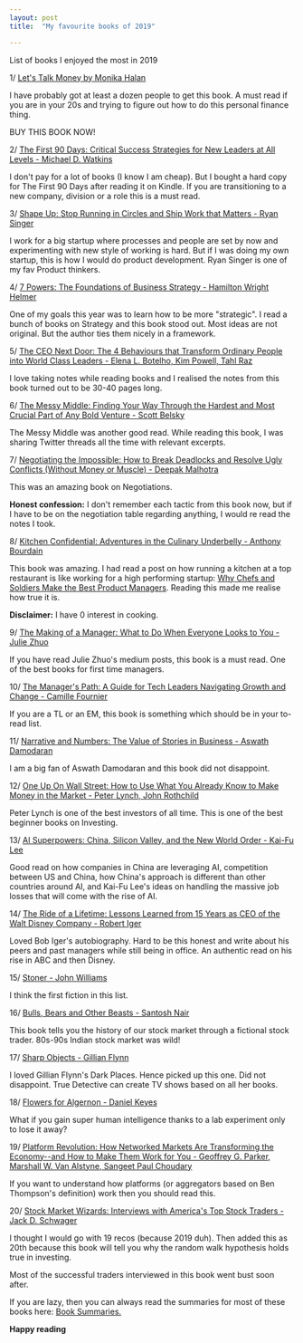```yaml
---
layout: post
title:  "My favourite books of 2019"

---
```


List of books I enjoyed the most in 2019

1/ [Let's Talk Money by Monika Halan](https://goodreads.com/book/show/40499078-let-s-talk-money)

I have probably got at least a dozen people to get this book. A must read if you are in your 20s and trying to figure out how to do this personal finance thing.

BUY THIS BOOK NOW!

2/ [The First 90 Days: Critical Success Strategies for New Leaders at All Levels - Michael D. Watkins](https://goodreads.com/book/show/15824358-the-first-90-days)

I don't pay for a lot of books (I know I am cheap). But I bought a hard copy for The First 90 Days after reading it on Kindle. If you are transitioning to a new company, division or a role this is a must read.

3/ [Shape Up: Stop Running in Circles and Ship Work that Matters - Ryan Singer](https://goodreads.com/book/show/46823986-shape-up)

I work for a big startup where processes and people are set by now and experimenting with new style of working is hard. But if I was doing my own startup, this is how I would do product development. Ryan Singer is one of my fav Product thinkers.

4/ [7 Powers: The Foundations of Business Strategy - Hamilton Wright Helmer](https://goodreads.com/book/show/32816087-7-powers)

One of my goals this year was to learn how to be more "strategic". I read a bunch of books on Strategy and this book stood out. Most ideas are not original. But the author ties them nicely in a framework.

5/ [The CEO Next Door: The 4 Behaviours that Transform Ordinary People into World Class Leaders - Elena L. Botelho, Kim Powell, Tahl Raz ](https://www.goodreads.com/en/book/show/38900091)

I love taking notes while reading books and I realised the notes from this book turned out to be 30-40 pages long.

6/ [The Messy Middle: Finding Your Way Through the Hardest and Most Crucial Part of Any Bold Venture - Scott Belsky](https://goodreads.com/book/show/40179007-the-messy-middle)

The Messy Middle was another good read. While reading this book, I was sharing Twitter threads all the time with relevant excerpts.

7/ [Negotiating the Impossible: How to Break Deadlocks and Resolve Ugly Conflicts (Without Money or Muscle) - Deepak Malhotra](https://goodreads.com/book/show/27037559-negotiating-the-impossible)

This was an amazing book on Negotiations.

**Honest confession:** I don't remember each tactic from this book now, but if I have to be on the negotiation table regarding anything, I would re read the notes I took.

8/ [Kitchen Confidential: Adventures in the Culinary Underbelly - Anthony Bourdain](https://goodreads.com/book/show/33313.Kitchen_Confidential)

This book was amazing. I had read a post on how running a kitchen at a top restaurant is like working for a high performing startup: [Why Chefs and Soldiers Make the Best Product Managers](https://firstround.com/review/why-soldiers-and-chefs-make-the-best-product-managers/). Reading this made me realise how true it is.

**Disclaimer:** I have 0 interest in cooking.

9/ [The Making of a Manager: What to Do When Everyone Looks to You - Julie Zhuo](https://goodreads.com/book/show/38821039-the-making-of-a-manager)

If you have read Julie Zhuo's medium posts, this book is a must read. One of the best books for first time managers.

10/ [The Manager's Path: A Guide for Tech Leaders Navigating Growth and Change - Camille Fournier](https://www.goodreads.com/book/show/33369254-the-manager-s-path)

If you are a TL or an EM, this book is something which should be in your to-read list.

11/ [Narrative and Numbers: The Value of Stories in Business - Aswath Damodaran](https://goodreads.com/book/show/30151811-narrative-and-numbers)

I am a big fan of Aswath Damodaran and this book did not disappoint.

12/ [One Up On Wall Street: How to Use What You Already Know to Make Money in the Market - Peter Lynch, John Rothchild](https://goodreads.com/book/show/762462.One_Up_On_Wall_Street)

Peter Lynch is one of the best investors of all time. This is one of the best beginner books on Investing.

13/ [AI Superpowers: China, Silicon Valley, and the New World Order - Kai-Fu Lee](https://goodreads.com/book/show/38242135-ai-superpowers)

Good read on how companies in China are leveraging AI, competition between US and China, how China's approach is different than other countries around AI, and Kai-Fu Lee's ideas on handling the massive job losses that will come with the rise of AI.

14/ [The Ride of a Lifetime: Lessons Learned from 15 Years as CEO of the Walt Disney Company - Robert Iger](https://goodreads.com/book/show/44525305-the-ride-of-a-lifetime)

Loved Bob Iger's autobiography. Hard to be this honest and write about his peers and past managers while still being in office. An authentic read on his rise in ABC and then Disney.

15/ [Stoner - John Williams](https://goodreads.com/book/show/166997.Stoner)

I think the first fiction in this list.

16/ [Bulls, Bears and Other Beasts - Santosh Nair](https://goodreads.com/book/show/32716919-bulls-bears-and-other-beasts)

This book tells you the history of our stock market through a fictional stock trader. 80s-90s Indian stock market was wild!

17/ [Sharp Objects - Gillian Flynn](https://goodreads.com/book/show/18045891-sharp-objects)

I loved Gillian Flynn's Dark Places. Hence picked up this one. Did not disappoint. True Detective can create TV shows based on all her books.

18/ [Flowers for Algernon - Daniel Keyes](https://goodreads.com/book/show/36576608-flowers-for-algernon)

What if you gain super human intelligence thanks to a lab experiment only to lose it away?

19/ [Platform Revolution: How Networked Markets Are Transforming the Economy--and How to Make Them Work for You - Geoffrey G. Parker, Marshall W. Van Alstyne, Sangeet Paul Choudary](https://goodreads.com/book/show/25622861-platform-revolution)

If you want to understand how platforms (or aggregators based on Ben Thompson's definition) work then you should read this.

20/ [Stock Market Wizards: Interviews with America's Top Stock Traders - Jack D. Schwager](https://goodreads.com/book/show/164131.Stock_Market_Wizards)

I thought I would go with 19 recos (because 2019 duh). Then added this as 20th because this book will tell you why the random walk hypothesis holds true in investing.

Most of the successful traders interviewed in this book went bust soon after.

If you are lazy, then you can always read the summaries for most of these books here: [Book Summaries.](https://manassaloi.com/booksummaries/)

**Happy reading**
